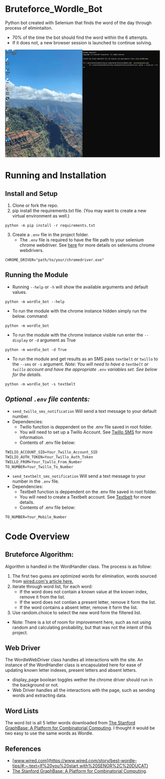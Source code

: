 # Bruteforce_Wordle_Bot
Python bot created with Selenium that finds the word of the day through process of elimintaiton. 
* 70% of the time the bot should find the word within the 6 attempts. 
* If it does not, a new browser session is launched to continue solving. 

</img>
<img src = "demo.gif", alt = "wordle", height = "350">

# Running and Installation
## Install and Setup
1. Clone or fork the repo.
2. pip install the requirements.txt file. (You may want to create a new virtual environment as well.)
```shell
python -m pip install -r requirements.txt
```
3. Create a `.env` file in the project folder.
    * The `.env` file is required to have the file path to your selenium chrome webdriver. See [here](https://chromedriver.chromium.org/getting-started) for more details on seleniums chrome webdrivers. 
```
CHROME_DRIVER="path/to/your/chromedriver.exe"
```
## Running the Module
* Running `--help` or `-h` will show the available arguments and default values. 
```shell
python -m wordle_bot --help
```
* To run the module with the chrome instance hidden simply run the below.
command:
```shell
python -m wordle_bot
```
* To run the module with the chrome instance visible run enter the `--display` or `-d` argument as True
```shell
python -m wordle_bot -d True
```
* To run the module and get results as an SMS pass `textbelt` or `twillo` to the `--sms` or `-s` argument. <i>Note: You will need to have a `textbelt` or `twillo` account and have the appropriate `.env` variables set. See below for the details.</i>
```shell
python -m wordle_bot -s textbelt
```
## <i>Optional `.env` file contents:</i>

* `send_twillo_sms_notification` Will send a text message to your default number.  
* Dependencies: 
    * Twillo function is deppendent on the .env file saved in root folder. 
    * You will need to set up a Twillo Account. See [Twillo SMS](https://www.twilio.com/docs/sms) for more information.
    * Contents of .env file below:
```
TWILIO_ACCOUNT_SID=Your_Twillo_Account_SID
TWILIO_AUTH_TOKEN=Your_Twillo_Auth_Token
TWILLO_FROM=Your_Tiwllo_From_Number
TO_NUMBER=Your_Twillo_To_Number
```
* `send_textbelt_sms_notification` Will send a text message to your number in the `.env` file.
* Dependencies: 
    * Textbelt function is deppendent on the .env file saved in root folder.
    * You will need to create a Textbelt account. See [Textbelt](https://textbelt.com/) for more details.
    * Contents of .env file below:
```
TO_NUMBER=Your_Mobile_Number
```

# Code Overview
Bruteforce Algorithm:
----------------------

Algorithm is handled in the WordHandler class. 
The process is as follow: 
1) The first two guess are optimized words for elimination, words sourced from [wired.com's article here.](https://www.wired.com/story/best-wordle-tips/#:~:text=If%20you%20start,with%20SENOR%2C%20DUCAT)
2) iterate through word list, for each word:
    * If the word does not contain a known value at the known index, remove it from the list.
    * If the word does not contian a present letter, remove it form the list.
    * If the word contains a absent letter, remove it form the list.
3) Use random.choice to select the new word form the filtered list. 
* Note: There is a lot of room for improvement here, such as not using random and calculating probability, but that was not the intent of this project. 

Web Driver
----------
The WordleWebDriver class handles all interactions with the site.
An instance of the WordHandler class is encapsulated here for ease of updating known letter indexes, present letters and absent letters. 
* display_page boolean toggles wether the chrome driver should run in the background or not.
* Web Driver handles all the interactions with the page, such as sending words and extracting data. 

Word Lists
----------
The word list is all 5 letter words downloaded from [The Stanford GraphBase: A Platform for Combinatorial Computing](https://www-cs-faculty.stanford.edu/~knuth/sgb.html). 
I thought it would be two easy to use the same words as Wordle.

References
---
* [www.wired.com](https://www.wired.com/story/best-wordle-tips/#:~:text=If%20you%20start,with%20SENOR%2C%20DUCAT)
* [The Stanford GraphBase: A Platform for Combinatorial Computing](https://www-cs-faculty.stanford.edu/~knuth/sgb.html). 

